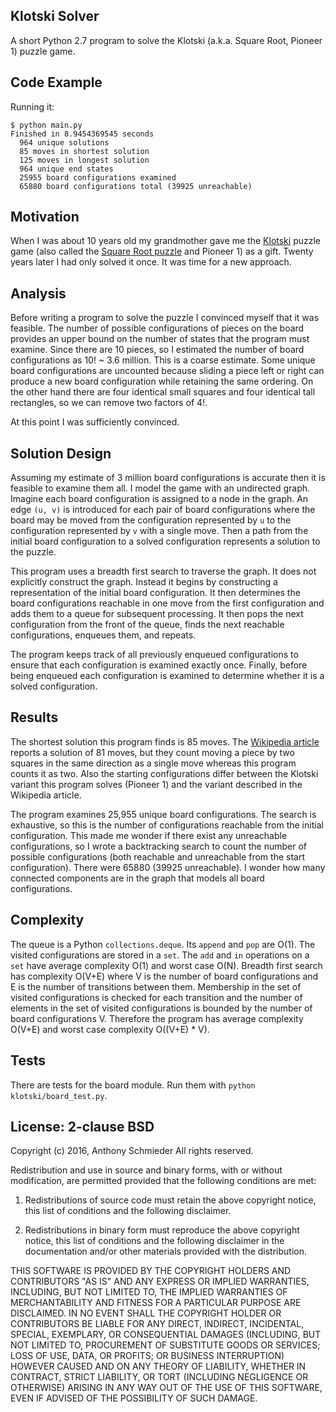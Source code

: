 ## Klotski Solver

A short Python 2.7 program to solve the Klotski (a.k.a. Square Root, Pioneer 1) puzzle game.

## Code Example

Running it:

```
$ python main.py 
Finished in 8.9454369545 seconds
  964 unique solutions
  85 moves in shortest solution
  125 moves in longest solution
  964 unique end states
  25955 board configurations examined
  65880 board configurations total (39925 unreachable)
```

## Motivation

When I was about 10 years old my grandmother gave me the [Klotski](https://en.wikipedia.org/wiki/Klotski) puzzle game (also called the [Square Root puzzle](http://squarerootgames.com/puzzles.html) and Pioneer 1) as a gift. Twenty years later I had only solved it once. It was time for a new approach.

## Analysis

Before writing a program to solve the puzzle I convinced myself that it was feasible. The number of possible configurations of pieces on the board provides an upper bound on the number of states that the program must examine. Since there are 10 pieces, so I estimated the number of board configurations as 10! ~ 3.6 million. This is a coarse estimate. Some unique board configurations are uncounted because sliding a piece left or right can produce a new board configuration while retaining the same ordering. On the other hand there are four identical small squares and four identical tall rectangles, so we can remove two factors of 4!.

At this point I was sufficiently convinced.

## Solution Design

Assuming my estimate of 3 million board configurations is accurate then it is feasible to examine them all. I model the game with an undirected graph. Imagine each board configuration is assigned to a node in the graph. An edge `(u, v)` is introduced for each pair of board configurations where the board may be moved from the configuration represented by `u` to the configuration represented by `v` with a single move. Then a path from the initial board configuration to a solved configuration represents a solution to the puzzle.

This program uses a breadth first search to traverse the graph. It does not explicitly construct the graph. Instead it begins by constructing a representation of the initial board configuration. It then determines the board configurations reachable in one move from the first configuration and adds them to a queue for subsequent processing. It then pops the next configuration from the front of the queue, finds the next reachable configurations, enqueues them, and repeats.

The program keeps track of all previously enqueued configurations to ensure that each configuration is examined exactly once. Finally, before being enqueued each configuration is examined to determine whether it is a solved configuration.

## Results

The shortest solution this program finds is 85 moves. The [Wikipedia article](https://en.wikipedia.org/wiki/Klotski) reports a solution of 81 moves, but they count moving a piece by two squares in the same direction as a single move whereas this program counts it as two. Also the starting configurations differ between the Klotski variant this program solves (Pioneer 1) and the variant described in the Wikipedia article.

The program examines 25,955 unique board configurations. The search is exhaustive, so this is the number of configurations reachable from the initial configuration. This made me wonder if there exist any unreachable configurations, so I wrote a backtracking search to count the number of possible configurations (both reachable and unreachable from the start configuration). There were 65880 (39925 unreachable). I wonder how many connected components are in the graph that models all board configurations.

## Complexity

The queue is a Python `collections.deque`. Its `append` and `pop` are O(1). The visited configurations are stored in a `set`. The `add` and `in` operations on a `set` have average complexity O(1) and worst case O(N). Breadth first search has complexity O(V+E) where V is the number of board configurations and E is the number of transitions between them. Membership in the set of visited configurations is checked for each transition and the number of elements in the set of visited configurations is bounded by the number of board configurations V. Therefore the program has average complexity O(V+E) and worst case complexity O((V+E) * V).

## Tests

There are tests for the board module. Run them with `python klotski/board_test.py`.

## License: 2-clause BSD

Copyright (c) 2016, Anthony Schmieder
All rights reserved.

Redistribution and use in source and binary forms, with or without modification, are permitted provided that the following conditions are met:

1. Redistributions of source code must retain the above copyright notice, this list of conditions and the following disclaimer.

2. Redistributions in binary form must reproduce the above copyright notice, this list of conditions and the following disclaimer in the documentation and/or other materials provided with the distribution.

THIS SOFTWARE IS PROVIDED BY THE COPYRIGHT HOLDERS AND CONTRIBUTORS "AS IS" AND ANY EXPRESS OR IMPLIED WARRANTIES, INCLUDING, BUT NOT LIMITED TO, THE IMPLIED WARRANTIES OF MERCHANTABILITY AND FITNESS FOR A PARTICULAR PURPOSE ARE DISCLAIMED. IN NO EVENT SHALL THE COPYRIGHT HOLDER OR CONTRIBUTORS BE LIABLE FOR ANY DIRECT, INDIRECT, INCIDENTAL, SPECIAL, EXEMPLARY, OR CONSEQUENTIAL DAMAGES (INCLUDING, BUT NOT LIMITED TO, PROCUREMENT OF SUBSTITUTE GOODS OR SERVICES; LOSS OF USE, DATA, OR PROFITS; OR BUSINESS INTERRUPTION) HOWEVER CAUSED AND ON ANY THEORY OF LIABILITY, WHETHER IN CONTRACT, STRICT LIABILITY, OR TORT (INCLUDING NEGLIGENCE OR OTHERWISE) ARISING IN ANY WAY OUT OF THE USE OF THIS SOFTWARE, EVEN IF ADVISED OF THE POSSIBILITY OF SUCH DAMAGE.
